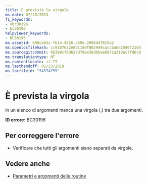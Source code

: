 ```yaml
---
title: È prevista la virgola
ms.date: 07/20/2015
f1_keywords:
- vbc30196
- bc30196
helpviewer_keywords:
- BC30196
ms.assetid: 680ceb5c-fb14-4826-a59e-2094d4f815a2
ms.openlocfilehash: cc9187622e831169f802949caccba8a254072104
ms.sourcegitcommit: 6b308cf6d627d78ee36dbbae8972a310ac7fd6c8
ms.translationtype: MT
ms.contentlocale: it-IT
ms.lasthandoff: 01/23/2019
ms.locfileid: "54574755"
---
```

# <a name="comma-expected"></a>È prevista la virgola
In un elenco di argomenti manca una virgola (,) tra due argomenti.  
  
 **ID errore:** BC30196  
  
## <a name="to-correct-this-error"></a>Per correggere l'errore  
  
-   Verificare che tutti gli argomenti siano separati da virgole.  
  
## <a name="see-also"></a>Vedere anche
- [Parametri e argomenti delle routine](../../visual-basic/programming-guide/language-features/procedures/procedure-parameters-and-arguments.md)

